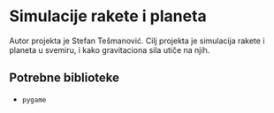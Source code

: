 # Simulacije rakete i planeta
Autor projekta je Stefan Tešmanović. Cilj projekta je simulacija rakete i planeta u svemiru, i kako gravitaciona sila utiče na njih.

## Potrebne biblioteke
- `pygame`
